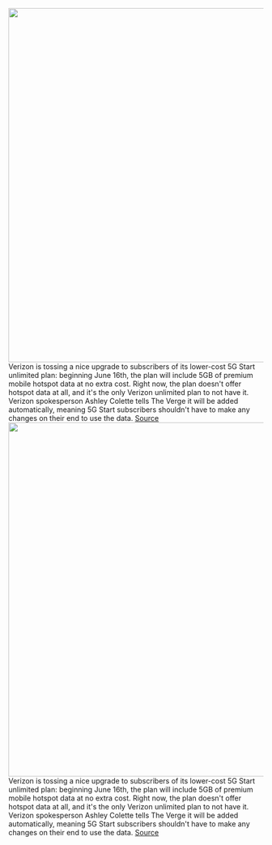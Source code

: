 <img src='https://cdn.vox-cdn.com/thumbor/U0hLBq89sM3mSYuneY3xtrWIXSE=/0x0:2040x1360/1200x800/filters:focal(857x517:1183x843)/cdn.vox-cdn.com/uploads/chorus_image/image/70980550/acastro_200109_1777_verizon_0001.0.0.jpg' width='700px' /><br/>
Verizon is tossing a nice upgrade to subscribers of its lower-cost 5G Start unlimited plan: beginning June 16th, the plan will include 5GB of premium mobile hotspot data at no extra cost. Right now, the plan doesn't offer hotspot data at all, and it's the only Verizon unlimited plan to not have it. Verizon spokesperson Ashley Colette tells The Verge it will be added automatically, meaning 5G Start subscribers shouldn't have to make any changes on their end to use the data.
<a href='https://www.theverge.com/2022/6/15/23170029/verizon-cheapest-unlimited-plan-5g-start-mobile-hotspot-data'> Source <a/><img src='https://cdn.vox-cdn.com/thumbor/U0hLBq89sM3mSYuneY3xtrWIXSE=/0x0:2040x1360/1200x800/filters:focal(857x517:1183x843)/cdn.vox-cdn.com/uploads/chorus_image/image/70980550/acastro_200109_1777_verizon_0001.0.0.jpg' width='700px' /><br/>
Verizon is tossing a nice upgrade to subscribers of its lower-cost 5G Start unlimited plan: beginning June 16th, the plan will include 5GB of premium mobile hotspot data at no extra cost. Right now, the plan doesn't offer hotspot data at all, and it's the only Verizon unlimited plan to not have it. Verizon spokesperson Ashley Colette tells The Verge it will be added automatically, meaning 5G Start subscribers shouldn't have to make any changes on their end to use the data.
<a href='https://www.theverge.com/2022/6/15/23170029/verizon-cheapest-unlimited-plan-5g-start-mobile-hotspot-data'> Source <a/>